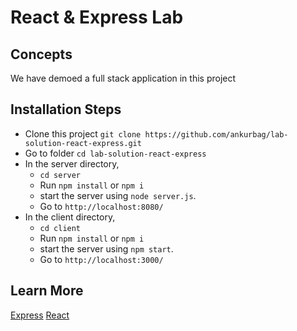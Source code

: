 # React & Express Lab

## Concepts

We have demoed a full stack application in this project

## Installation Steps

- Clone this project `git clone https://github.com/ankurbag/lab-solution-react-express.git`
- Go to folder `cd lab-solution-react-express`
- In the server directory,
  - `cd server`
  - Run `npm install` or `npm i`
  - start the server using `node server.js`.
  - Go to `http://localhost:8080/`
- In the client directory,
  - `cd client`
  - Run `npm install` or `npm i`
  - start the server using `npm start`.
  - Go to `http://localhost:3000/`

## Learn More

[Express](https://www.npmjs.com/package/express)
[React](https://react.dev/)
